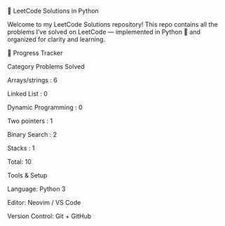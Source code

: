 🧠 LeetCode Solutions in Python

Welcome to my LeetCode Solutions repository!
This repo contains all the problems I’ve solved on LeetCode
 — implemented in Python 🐍 and organized for clarity and learning.


🏁 Progress Tracker

Category	Problems Solved

Arrays/strings :	6

Linked List :	0

Dynamic Programming :	0

Two pointers : 1

Binary Search : 2

Stacks : 1

Total: 10

Tools & Setup

Language: Python 3

Editor: Neovim / VS Code

Version Control: Git + GitHub
